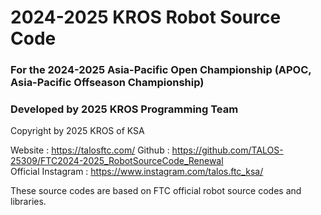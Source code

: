 # 2024-2025 KROS Robot Source Code

### For the 2024-2025 Asia-Pacific Open Championship (APOC, Asia-Pacific Offseason Championship)
### Developed by 2025 KROS Programming Team

Copyright by 2025 KROS of KSA

Website : https://talosftc.com/
Github : https://github.com/TALOS-25309/FTC2024-2025_RobotSourceCode_Renewal        
Official Instagram : https://www.instagram.com/talos.ftc_ksa/

These source codes are based on FTC official robot source codes and libraries.